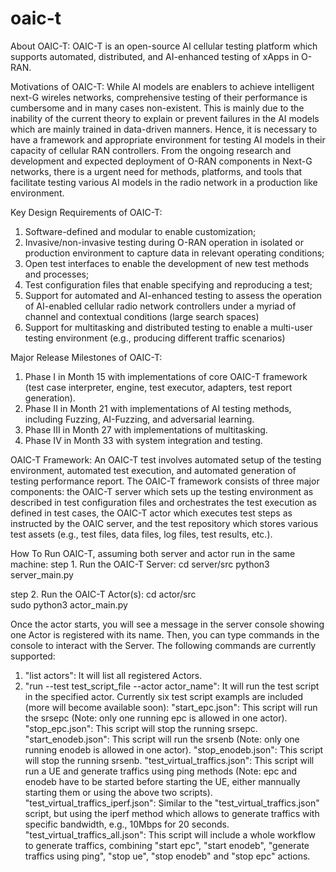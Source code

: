 # oaic-t
About OAIC-T: OAIC-T is an open-source AI cellular testing platform which supports automated, distributed, and AI-enhanced testing of xApps in O-RAN. 

Motivations of OAIC-T: While AI models are enablers to achieve intelligent next-G wireles networks, comprehensive testing of their performance is cumbersome and in many cases non-existent. This is mainly due to the inability of the current theory to explain or prevent failures in the AI models which are mainly trained in data-driven manners. Hence, it is necessary to have a framework and appropriate environment for testing AI models in their capacity of cellular RAN controllers. From the ongoing research and development and expected deployment of O-RAN components in Next-G networks, there is a urgent need for methods, platforms, and tools that facilitate testing various AI models in the radio network in a production like environment.

Key Design Requirements of OAIC-T: 
1. Software-defined and modular to enable customization;
2. Invasive/non-invasive testing during O-RAN operation in isolated or production environment to capture data in relevant operating conditions;
3. Open test interfaces to enable the development of new test methods and processes;
4. Test configuration files that enable specifying and reproducing a test;
5. Support for automated and AI-enhanced testing to assess the operation of AI-enabled cellular radio network controllers under a myriad of channel and contextual conditions (large search spaces)
6. Support for multitasking and distributed testing to enable a multi-user testing environment (e.g., producing different traffic scenarios)

Major Release Milestones of OAIC-T:
1. Phase I in Month 15 with implementations of core OAIC-T framework (test case interpreter, engine, test executor, adapters, test report generation).	
2. Phase II in Month 21 with implementations of AI testing methods, including Fuzzing, AI-Fuzzing, and adversarial learning.
3. Phase III in Month 27 with implementations of multitasking.
4. Phase IV in Month 33 with system integration and testing.

OAIC-T Framework: An OAIC-T test involves automated setup of the testing environment, automated test execution, and automated generation of testing performance report. The OAIC-T framework consists of three major components: the OAIC-T server which sets up the testing environment as described in test configuration files and orchestrates the test execution as defined in test cases, the OAIC-T actor which executes test steps as instructed by the OAIC server, and the test repository which stores various test assets (e.g., test files, data files, log files, test results, etc.). 

How To Run OAIC-T, assuming both server and actor run in the same machine:
step 1. Run the OAIC-T Server: 
	cd server/src 
	python3 server_main.py 
	
step 2. Run the OAIC-T Actor(s): 
	cd actor/src	
	sudo python3 actor_main.py

Once the actor starts, you will see a message in the server console showing one Actor is registered with its name.
Then, you can type commands in the console to interact with the Server. The following commands are currently supported:

1. "list actors": It will list all registered Actors.
2. "run --test test_script_file --actor actor_name": It will run the test script in the specified actor. Currently six test script exampls are included (more will become available soon):
"start_epc.json": This script will run the srsepc (Note: only one running epc is allowed in one actor).
"stop_epc.json": This script will stop the running srsepc.
"start_enodeb.json": This script will run the srsenb (Note: only one running enodeb is allowed in one actor).
"stop_enodeb.json": This script will stop the running srsenb.
"test_virtual_traffics.json": This script will run a UE and generate traffics using ping methods (Note: epc and enodeb have to be started before starting the UE, either mannually starting them or using the above two scripts).
"test_virtual_traffics_iperf.json": Similar to the "test_virtual_traffics.json" script, but using the iperf method which allows to generate traffics with specific bandwidth, e.g., 10Mbps for 20 seconds.
"test_virtual_traffics_all.json": This script will include a whole workflow to generate traffics, combining "start epc", "start enodeb", "generate traffics using ping", "stop ue", "stop enodeb" and "stop epc" actions. 







